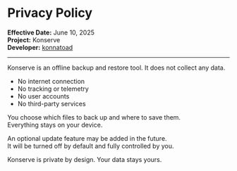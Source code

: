 # Privacy Policy

**Effective Date:** June 10, 2025  
**Project:** Konserve  
**Developer:** [konnatoad](https://github.com/konnatoad)

---

Konserve is an offline backup and restore tool. It does not collect any data.

- No internet connection  
- No tracking or telemetry  
- No user accounts  
- No third-party services

You choose which files to back up and where to save them.  
Everything stays on your device.

An optional update feature may be added in the future.  
It will be turned off by default and fully controlled by you.

Konserve is private by design. Your data stays yours.
